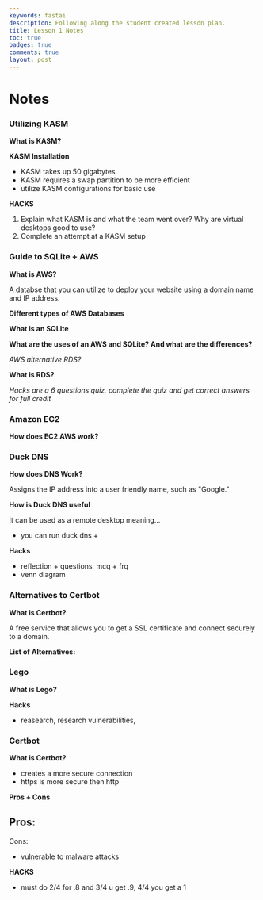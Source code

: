 ```yaml
---
keywords: fastai
description: Following along the student created lesson plan.
title: Lesson 1 Notes
toc: true 
badges: true
comments: true
layout: post
---
```


# Notes

### Utilizing KASM

**What is KASM?**


**KASM Installation**

- KASM takes up 50 gigabytes
- KASM requires a swap partition to be more efficient
- utilize KASM configurations for basic use

**HACKS**

1. Explain what KASM is and what the team went over? Why are virtual desktops good to use?
2. Complete an attempt at a KASM setup

### Guide to SQLite + AWS

**What is AWS?**

A databse that you can utilize to deploy your website using a domain name and IP address. 

**Different types of AWS Databases**

**What is an SQLite**

**What are the uses of an AWS and SQLite? And what are the differences?**

*AWS alternative RDS?*

**What is RDS?**

*Hacks are a 6 questions quiz, complete the quiz and get correct answers for full credit*

### Amazon EC2

**How does EC2 AWS work?**

### Duck DNS

**How does DNS Work?**

Assigns the IP address into a user friendly name, such as "Google."

**How is Duck DNS useful**

It can be used as a remote desktop meaning...

- you can run duck dns + 

**Hacks**

- reflection + questions, mcq + frq
- venn diagram

### Alternatives to Certbot

**What is Certbot?**

A free service that allows you to get a SSL certificate and connect securely to a domain.

**List of Alternatives:**

### Lego

**What is Lego?**

**Hacks**

- reasearch, research vulnerabilities, 

### Certbot

**What is Certbot?**

- creates a more secure connection
- https is more secure then http

**Pros + Cons**

Pros:
- 

Cons: 
- vulnerable to malware attacks

**HACKS**

- must do 2/4 for .8 and 3/4 u get .9, 4/4 you get a 1